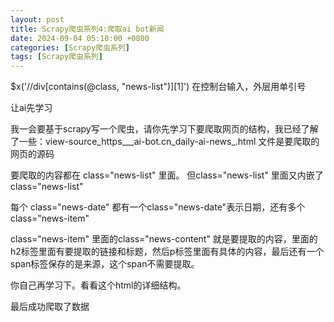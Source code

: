```yaml
---
layout: post
title: Scrapy爬虫系列4:爬取ai bot新闻
date: 2024-09-04 05:10:00 +0800
categories: [Scrapy爬虫系列]
tags: [Scrapy爬虫系列]
---
```

$x('//div[contains(@class, "news-list")][1]') 在控制台输入，外层用单引号


让ai先学习

我一会要基于scrapy写一个爬虫，请你先学习下要爬取网页的结构，我已经了解了一些：view-source_https___ai-bot.cn_daily-ai-news_.html 文件是要爬取的网页的源码

要爬取的内容都在 class="news-list" 里面。
但class="news-list" 里面又内嵌了 class="news-list"

每个 class="news-date" 都有一个class="news-date"表示日期，还有多个class="news-item" 

class="news-item" 里面的class="news-content" 就是要提取的内容，里面的
h2标签里面有要提取的链接和标题，然后p标签里面有具体的内容，最后还有一个
span标签保存的是来源，这个span不需要提取。

你自己再学习下。看看这个html的详细结构。

最后成功爬取了数据